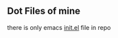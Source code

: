 ## Dot Files of mine

there is only emacs [init.el](https://github.com/Metincloup/DotFiles/blob/main/init.el) file in repo 

